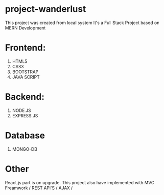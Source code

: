 
# project-wanderlust

 This project was created from local system
 It's a Full Stack Project based on MERN Development
 
#  Frontend:
1. HTML5
2. CSS3
3. BOOTSTRAP
4. JAVA SCRIPT

# Backend:
1. NODE.JS
2. EXPRESS.JS

# Database
1. MONGO-DB

# Other
React.js part is on upgrade.  This project also have implemented with  MVC Freamwork / REST API'S / AJAX / 

  



